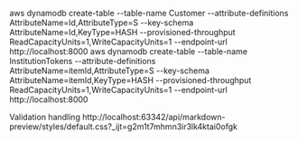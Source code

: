 aws dynamodb create-table --table-name Customer --attribute-definitions AttributeName=Id,AttributeType=S --key-schema AttributeName=Id,KeyType=HASH --provisioned-throughput ReadCapacityUnits=1,WriteCapacityUnits=1 --endpoint-url http://localhost:8000
aws dynamodb create-table --table-name InstitutionTokens --attribute-definitions AttributeName=itemId,AttributeType=S --key-schema AttributeName=itemId,KeyType=HASH --provisioned-throughput ReadCapacityUnits=1,WriteCapacityUnits=1 --endpoint-url http://localhost:8000


Validation handling
http://localhost:63342/api/markdown-preview/styles/default.css?_ijt=g2m1t7mhmn3ir3lk4ktai0ofgk

